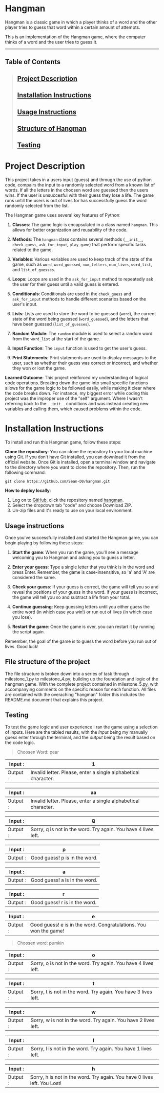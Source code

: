 # Hangman
Hangman is a classic game in which a player thinks of a word and the other player tries to guess that word within a certain amount of attempts.

This is an implementation of the Hangman game, where the computer thinks of a word and the user tries to guess it. 

---
## Table of Contents

> ## [Project Description](#project-description)
> ## [Installation Instructions](#installation-instructions)
> ## [Usage Instructions](#usage-instructions)
> ## [Structure of Hangman](#file-structure-of-the-project)
> ## [Testing](#testing)
 
# Project Description

This project takes in a users input (guess) and through the use of python code, compairs the input to a randomly selected word from a known list of words. If all the letters in the choosen word are guessed then the users wins. If the user is unsuccesful with their guess they lose a life. The game runs untill the users is out of lives for has successfully guess the word randomly selected from the list.

The Hangman game uses several key features of Python:

1. **Classes**: The game logic is encapsulated in a class named `hangman`. This allows for better organization and reusability of the code.

2. **Methods**: The `hangman` class contains several methods (`__init__`, `check_guess`, `ask_for_input`, `play_game`) that perform specific tasks related to the game.

3. **Variables**: Various variables are used to keep track of the state of the game, such as `word`, `word_guessed`, `num_letters`, `num_lives`, `word_list`, and `list_of_guesses`.

4. **Loops**: Loops are used in the `ask_for_input` method to repeatedly ask the user for their guess until a valid guess is entered.

5. **Conditionals**: Conditionals are used in the `check_guess` and `ask_for_input` methods to handle different scenarios based on the user's input.

6. **Lists**: Lists are used to store the word to be guessed (`word`), the current state of the word being guessed (`word_guessed`), and the letters that have been guessed (`list_of_guesses`).

7. **Random Module**: The `random` module is used to select a random word from the `word_list` at the start of the game.

8. **Input Function**: The `input` function is used to get the user's guess.

9. **Print Statements**: Print statements are used to display messages to the user, such as whether their guess was correct or incorrect, and whether they won or lost the game.

**Learned Outcome**: This project reinforced my understanding of logical code operations. Breaking down the game into small specific functions allows for the game logic to be followed easily, while making it clear where the code breaks down. For instance, my biggest error while coding this project was the improper use of the "self" argument. Where I wasn't referring back to the `__init__` conditions and was instead creating new variables and calling them, which caused problems within the code.

# Installation Instructions

To install and run this Hangman game, follow these steps:

**Clone the repository**: You can clone the repository to your local machine using Git. If you don't have Git installed, you can download it from the official website. Once Git is installed, open a terminal window and navigate to the directory where you want to clone the repository. Then, run the following command:

    git clone https://github.com/Sean-D0/hangman.git

**How to deploy locally**: 
1. Log on to [GitHub](https://github.com/), click the repository named [hangman](https://github.com/Sean-D0/hangman).
2. Select the dropdown tab "code" and choose Download ZIP.
3. Un-zip files and it's ready to use on your local environment.

## Usage instructions
Once you've successfully installed and started the Hangman game, you can begin playing by following these steps:

1. **Start the game**: When you run the game, you'll see a message welcoming you to Hangman and asking you to guess a letter.

2. **Enter your guess**: Type a single letter that you think is in the word and press Enter. Remember, the game is case-insensitive, so 'a' and 'A' are considered the same.

3. **Check your guess**: If your guess is correct, the game will tell you so and reveal the positions of your guess in the word. If your guess is incorrect, the game will tell you so and subtract a life from your total.

4. **Continue guessing**: Keep guessing letters until you either guess the entire word (in which case you win!) or run out of lives (in which case you lose).

5. **Restart the game**: Once the game is over, you can restart it by running the script again.

Remember, the goal of the game is to guess the word before you run out of lives. Good luck!

## File structure of the project

The file structure is broken down into a series of task through milestone_1.py to milestone_4.py; building up the foundation and logic of the hangman game. With the complete project contained in milestone_5.py, with accompanying comments on the specific reason for each function. All files are contained with the overaching "hangman" folder this includes the README.md document that explains this project.

## Testing

To test the game logic and user experience I ran the game using a selection of inputs. 
Here are the tabled results, with the *Input* being my manually guess enter through the terminal, and the *output* being the result based on the code logic. 

> Choosen Word: pear

| Input :   |         1 |
| -------- | -------- |
| Output :  | Invalid letter. Please, enter a single alphabetical character.

| Input :   |         aa |
| -------- | -------- |
| Output :  | Invalid letter. Please, enter a single alphabetical character.

| Input :   |         Q |
| -------- | -------- |
| Output :  | Sorry, q is not in the word. Try again. You have 4 lives left.

| Input :   |      p    |
| -------- | -------- |
| Output :  | Good guess! p is in the word.

| Input :   |      a    |
| -------- | -------- |
| Output :  | Good guess! a is in the word.

| Input :   |      r    |
| -------- | -------- |
| Output :  | Good guess! r is in the word.

| Input :   |      e    |
| -------- | -------- |
| Output :  | Good guess! e is in the word. Congratulations. You won the game!

>Choosen word: pumkin

| Input :   |      o    |
| -------- | -------- |
| Output :  | Sorry, o is not in the word. Try again. You have 4 lives left.

| Input :   |      t    |
| -------- | -------- |
| Output :  | Sorry, t is not in the word. Try again. You have 3 lives left.

| Input :   |      w    |
| -------- | -------- |
| Output :  | Sorry, w is not in the word. Try again. You have 2 lives left.

| Input :   |      l    |
| -------- | -------- |
| Output :  | Sorry, l is not in the word. Try again. You have 1 lives left.

| Input :   |      h    |
| -------- | -------- |
| Output :  | Sorry, h is not in the word. Try again. You have 0 lives left. You Lost!